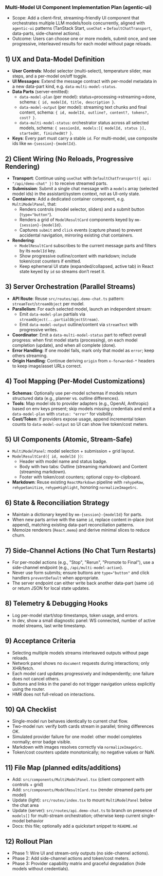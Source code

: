 ### Multi-Model UI Component Implementation Plan (agentic-ui)

- Scope: Add a client-first, streaming-friendly UI component that orchestrates multiple LLM models/tools concurrently, aligned with `agentic-ui` patterns (TanStack Start, `useChat` + `DefaultChatTransport`, data-parts, side-channel actions).
- Outcome: Users can choose one or more models, submit once, and see progressive, interleaved results for each model without page reloads.

## 1) UX and Data-Model Definition
- **User Controls**: Model selector (multi-select), temperature slider, max steps, and a per-model on/off toggle.
- **UI Messages**: Extend the message contract with per-model metadata in a new data-part kind, e.g. `data-multi-model-status`.
- **Data Parts** (server-emitted):
  - `data-model-plan` (per model): status=processing→streaming→done, schema: `{ id, modelId, title, description }`.
  - `data-model-output` (per model): streaming text chunks and final content, schema: `{ id, modelId, outline?, content?, tokens?, cost? }`.
  - `data-multi-model-status`: orchestrator status across all selected models, schema: `{ sessionId, models:[{ modelId, status }], startedAt, finishedAt? }`.
- **Keys**: Every part must carry a stable `id`. For multi-model, use composite ids like `mm-{session}-{modelId}`.

## 2) Client Wiring (No Reloads, Progressive Rendering)
- **Transport**: Continue using `useChat` with `DefaultChatTransport({ api: "/api/demo-chat" })` to receive streamed parts.
- **Submission**: Submit a single chat message with a `models` array (selected model ids) in the assistant/system context, not as UI-only state.
- **Containers**: Add a dedicated container component, e.g. `MultiModelPanel`, that:
  - Renders controls (model selector, sliders) and a submit button (`type="button"`).
  - Renders a grid of `ModelResultCard` components keyed by `mm-{session}-{modelId}`.
  - Captures `submit` and `click` events (capture phase) to prevent accidental navigation, mirroring existing chat containers.
- **Rendering**:
  - `ModelResultCard` subscribes to the current message parts and filters by its `modelId` key.
  - Show progressive outline/content with markdown; include token/cost counters if emitted.
  - Keep ephemeral UI state (expanded/collapsed, active tab) in React state keyed by `id` so streams don’t reset it.

## 3) Server Orchestration (Parallel Streams)
- **API Route**: Reuse `src/routes/api.demo-chat.ts` pattern: `streamText`/`streamObject` per model.
- **Parallelism**: For each selected model, launch an independent stream:
  - Emit `data-model-plan` partials via `streamObject(...partialObjectStream)`.
  - Emit `data-model-output` outline/content via `streamText` with progressive writes.
- **Coordinator**: Emit a `data-multi-model-status` part to reflect overall progress: when first model starts (processing), on each model completion (update), and when all complete (done).
- **Error Handling**: If one model fails, mark only that model as `error`; keep others streaming.
- **Origin Handling**: Continue deriving `origin` from `x-forwarded-*` headers to keep image/asset URLs correct.

## 4) Tool Mapping (Per-Model Customizations)
- **Schemas**: Optionally use per-model schemas if models return structured data (e.g., planner vs. outline differences).
- **Tools**: Map model ids to provider adapters (e.g., OpenAI, Anthropic) based on env keys present; skip models missing credentials and emit a `data-model-plan` with `status: "error"` for visibility.
- **Cost/Token**: If providers expose usage, append incremental token counts to `data-model-output` so UI can show live token/cost meters.

## 5) UI Components (Atomic, Stream-Safe)
- `MultiModelPanel`: model selection + submission + grid layout.
- `ModelResultCard({ id, modelId })`:
  - Header with model name and status badge.
  - Body with two tabs: Outline (streaming markdown) and Content (streaming markdown).
  - Footer with token/cost counters; optional copy-to-clipboard.
- **Markdown**: Reuse existing `ReactMarkdown` pipeline with `rehypeRaw`, `rehypeSanitize`, `rehypeHighlight`, honoring `normalizeImageSrc`.

## 6) State & Reconciliation Strategy
- Maintain a dictionary keyed by `mm-{session}-{modelId}` for parts.
- When new parts arrive with the same `id`, replace content in-place (not append), matching existing data-part reconciliation patterns.
- Memoize renderers (`React.memo`) and derive minimal slices to reduce churn.

## 7) Side-Channel Actions (No Chat Turn Restarts)
- For per-model actions (e.g., "Stop", "Rerun", "Promote to Final"), use a side-channel endpoint (e.g., `/api/multi-model-action`).
- Never use form submits; ensure buttons are `type="button"` and click handlers `preventDefault` when appropriate.
- The server endpoint can either write back another data-part (same `id`) or return JSON for local state updates.

## 8) Telemetry & Debugging Hooks
- Log per-model start/stop timestamps, token usage, and errors.
- In dev, show a small diagnostic panel: WS connected, number of active model streams, last write timestamp.

## 9) Acceptance Criteria
- Selecting multiple models streams interleaved outputs without page reloads.
- Network panel shows no `document` requests during interactions; only XHR/fetch.
- Each model card updates progressively and independently; one failure does not cancel others.
- Buttons and links in the panel do not trigger navigation unless explicitly using the router.
- HMR does not full-reload on interactions.

## 10) QA Checklist
- Single-model run behaves identically to current chat flow.
- Two-model run: verify both cards stream in parallel; timing differences OK.
- Simulated provider failure for one model: other model completes normally; error badge visible.
- Markdown with images resolves correctly via `normalizeImageSrc`.
- Token/cost counters update monotonically; no negative values or NaN.

## 11) File Map (planned edits/additions)
- Add: `src/components/MultiModelPanel.tsx` (client component with controls + grid)
- Add: `src/components/ModelResultCard.tsx` (render streamed parts per model)
- Update (light): `src/routes/index.tsx` to mount `MultiModelPanel` below the chat area
- Update (server): `src/routes/api.demo-chat.ts` to branch on presence of `models[]` for multi-stream orchestration; otherwise keep current single-model behavior
- Docs: this file; optionally add a quickstart snippet to `README.md`

## 12) Rollout Plan
- Phase 1: Wire UI and stream-only outputs (no side-channel actions).
- Phase 2: Add side-channel actions and token/cost meters.
- Phase 3: Provider capability matrix and graceful degradation (hide models without credentials).
